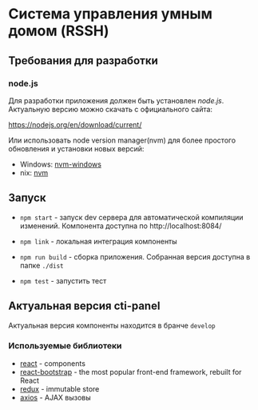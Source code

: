 Система управления умным домом (RSSH)
================================================================================

## Требования для разработки 

### node.js

Для разработки приложения должен быть установлен *node.js*. Актуальную версию можно скачать с официального сайта:

https://nodejs.org/en/download/current/

Или использовать node version manager(nvm) для более простого обновления и установки новых версий:

 * Windows: [nvm-windows](https://github.com/coreybutler/nvm-windows)
 * nix: [nvm](https://github.com/creationix/nvm)

## Запуск

* `npm start` - запуск dev сервера для автоматической компиляции изменений. Компонента доступна по http://localhost:8084/

* `npm link` - локальная интеграция компоненты
* `npm run build` - сборка приложения. Собранная версия доступна в папке `./dist`
* `npm test` - запустить тест

## Актуальная версия cti-panel

Актуальная версия компоненты находится в бранче `develop`

### Используемые библиотеки

* [react](http://facebook.github.io/react/) - components
* [react-bootstrap](https://react-bootstrap.github.io/) - the most popular front-end framework, rebuilt for React
* [redux](http://redux.js.org/) - immutable store
* [axios](http://github.com/mzabriskie/axios) - AJAX вызовы
